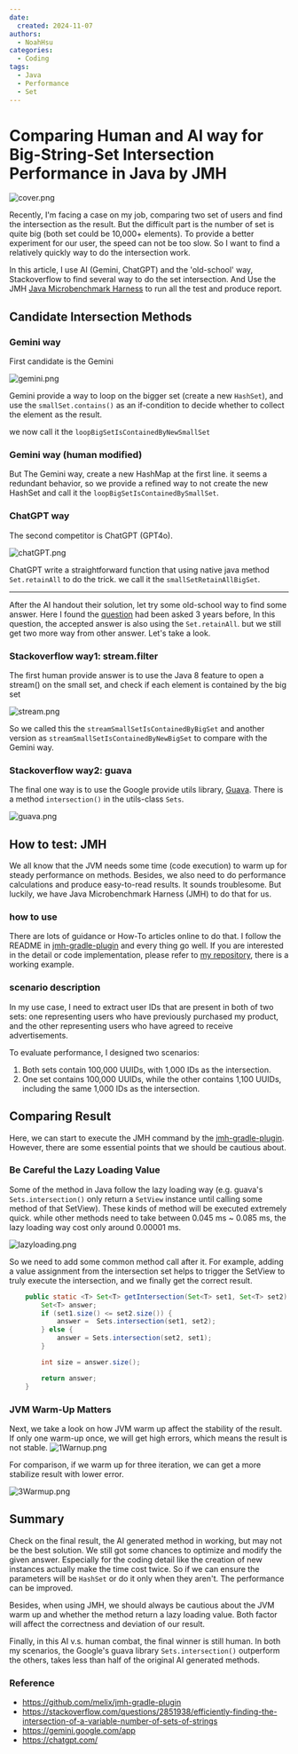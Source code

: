 ```yaml
---
date:
  created: 2024-11-07
authors:
  - NoahHsu
categories:
  - Coding
tags:
  - Java
  - Performance
  - Set
---
```

# Comparing Human and AI way for Big-String-Set Intersection Performance in Java by JMH

![cover.png](resources/BigSetIntersec/cover.png)

Recently, I'm facing a case on my job, comparing two set of users and find the intersection as the result. But the difficult part is the number of set is quite big (both set could be 10,000+ elements). To provide a better experiment for our user, the speed can not be too slow. So I want to find a relatively quickly way to do the intersection work. 

In this article, I use AI (Gemini, ChatGPT) and the 'old-school' way, Stackoverflow to find several way to do the set intersection. And Use the JMH [Java Microbenchmark Harness](https://github.com/openjdk/jmh) to run all the test and produce report.

<!-- more -->

## Candidate Intersection Methods

### Gemini way

First candidate is the Gemini 

![gemini.png](resources/BigSetIntersec/gemini.png)

Gemini provide a way to loop on the bigger set (create a new `HashSet`), and use the `smallSet.contains()` as an if-condition to decide whether to collect the element as the result.

we now call it the `loopBigSetIsContainedByNewSmallSet`

### Gemini way (human modified)

But The Gemini way, create a new HashMap at the first line. it seems a redundant behavior, so we provide a refined way to not create the new HashSet and call it the `loopBigSetIsContainedBySmallSet`.

### ChatGPT way

The second competitor is ChatGPT (GPT4o).

![chatGPT.png](resources/BigSetIntersec/chatGPT.png)

ChatGPT write a straightforward function that using native java method `Set.retainAll` to do the trick. we call it the `smallSetRetainAllBigSet`.

---

After the AI handout their solution, let try some old-school way to find some answer. Here I found the [question](https://stackoverflow.com/questions/2851938/efficiently-finding-the-intersection-of-a-variable-number-of-sets-of-strings) had been asked 3 years before, In this question, the accepted answer is also using the `Set.retainAll`. but we still get two more way from other answer. Let's take a look.

### Stackoverflow way1: stream.filter

The first human provide answer is to use the Java 8 feature to open a stream() on the small set, and check if each element is contained by the big set 

![stream.png](resources/BigSetIntersec/stream.png)

So we called this the `streamSmallSetIsContainedByBigSet` and another version as `streamSmallSetIsContainedByNewBigSet` to compare with the Gemini way.

### Stackoverflow way2: guava

The final one way is to use the Google provide utils library, [Guava](https://github.com/google/guava). There is a method `intersection()` in the utils-class `Sets`. 

![guava.png](resources/BigSetIntersec/guava.png)

## How to test: JMH

We all know that the JVM needs some time (code execution) to warm up for steady performance on methods. Besides, we also need to do performance calculations and produce easy-to-read results. It sounds troublesome. But luckily, we have Java Microbenchmark Harness (JMH) to do that for us.

### how to use

There are lots of guidance or How-To articles online to do that. I follow the README in [jmh-gradle-plugin](https://github.com/melix/jmh-gradle-plugin) and every thing go well. If you are interested in the detail or code implementation, please refer to [my repository](https://github.com/NoahHsu/performance-benchmark/tree/main/src/jmh/java/org/example/bigset/intersacation), there is a working example.

### scenario description

In my use case, I need to extract user IDs that are present in both of two sets: one representing users who have previously purchased my product, and the other representing users who have agreed to receive advertisements.

To evaluate performance, I designed two scenarios:

1. Both sets contain 100,000 UUIDs, with 1,000 IDs as the intersection.
2. One set contains 100,000 UUIDs, while the other contains 1,100 UUIDs, including the same 1,000 IDs as the intersection. 

## Comparing Result

Here, we can start to execute the JMH command by the [jmh-gradle-plugin](https://github.com/melix/jmh-gradle-plugin). However, there are some essential points that we should be cautious about.

### Be Careful the Lazy Loading Value

Some of the method in Java follow the lazy loading way (e.g. guava's `Sets.intersection()` only return a `SetView` instance until calling some method of that SetView). These kinds of method will be executed extremely quick. while other methods need to take between 0.045 ms ~ 0.085 ms, the lazy loading way cost only around 0.00001 ms.

![lazyloading.png](resources/BigSetIntersec/lazyloading.png)

So we need to add some common method call after it. For example, adding a value assignment from the intersection set helps to trigger the SetView to truly execute the intersection, and we finally get the correct result.

```java
    public static <T> Set<T> getIntersection(Set<T> set1, Set<T> set2) {
        Set<T> answer;
        if (set1.size() <= set2.size()) {
            answer =  Sets.intersection(set1, set2);
        } else {
            answer = Sets.intersection(set2, set1);
        }

        int size = answer.size();

        return answer;
    }
```

### JVM Warm-Up Matters

Next, we take a look on how JVM warm up affect the stability of the result. If only one warm-up once, we will get high errors, which means the result is not stable.
![1Warnup.png](resources/BigSetIntersec/1Warmup.png)

For comparison, if we warm up for three iteration, we can get a more stabilize result with lower error.

![3Warmup.png](resources/BigSetIntersec/3Warmup.png)

## Summary

Check on the final result, the AI generated method in working, but may not be the best solution. We still got some chances to optimize and modify the given answer. Especially for the coding detail like the creation of new instances actually make the time cost twice. So if we can ensure the parameters will be `HashSet` or do it only when they aren't. The performance can be improved. 

Besides, when using JMH, we should always be cautious about the JVM warm up and whether the method return a lazy loading value. Both factor will affect the correctness and deviation of our result.

Finally, in this AI v.s. human combat, the final winner is still human. In both my scenarios, the Google's guava library `Sets.intersection()` outperform the others, takes less than half of the original AI generated methods. 

### Reference

- https://github.com/melix/jmh-gradle-plugin
- https://stackoverflow.com/questions/2851938/efficiently-finding-the-intersection-of-a-variable-number-of-sets-of-strings
- https://gemini.google.com/app
- https://chatgpt.com/